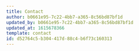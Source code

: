 ```yaml
---
title: Contact
author: b0661e95-7c22-4bb7-a365-8c56bd87bf1d
updated_by: b0661e95-7c22-4bb7-a365-8c56bd87bf1d
updated_at: 1615678366
template: contact
id: d52764c5-b304-417d-88c4-b6f73c160313
---
```

